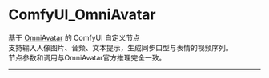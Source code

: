 
# ComfyUI_OmniAvatar

基于 [OmniAvatar](https://github.com/Omni-Avatar/OmniAvatar) 的 ComfyUI 自定义节点  
支持输入人像图片、音频、文本提示，生成同步口型与表情的视频序列。  
节点参数和调用与OmniAvatar官方推理完全一致。

---
